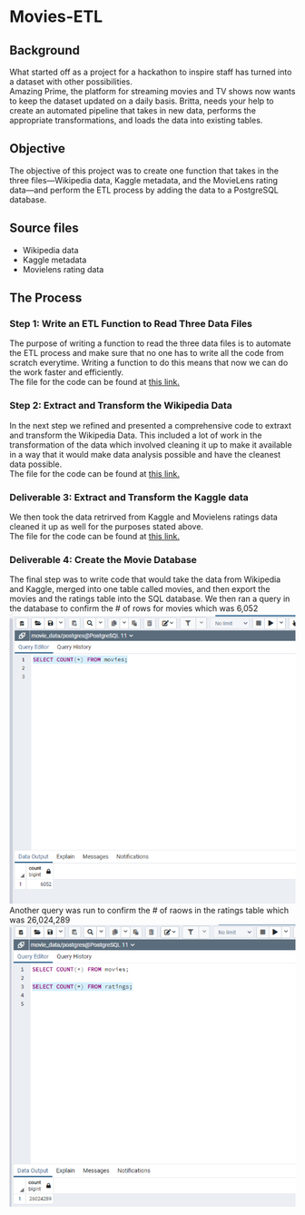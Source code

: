 # Movies-ETL
## Background
What started off as a project for a hackathon to inspire staff has turned into a dataset with other possibilities.<br>
Amazing Prime, the platform for streaming movies and TV shows now wants to keep the dataset updated on a daily basis. Britta, needs your help to create an automated pipeline that takes in new data, performs the appropriate transformations, and loads the data into existing tables. 
## Objective
The objective of this project was to create one function that takes in the three files—Wikipedia data, Kaggle metadata, and the MovieLens rating data—and perform the ETL process by adding the data to a PostgreSQL database.
## Source files
- Wikipedia data
- Kaggle metadata
- Movielens rating data
## The Process
### Step 1: Write an ETL Function to Read Three Data Files
The purpose of writing a function to read the three data files is to automate the ETL process and make sure that no one has to write all the code from scratch everytime. Writing a function to do this means that now we can do the work faster and efficiently.<br>
The file for the code can be found at [this link.](https://github.com/lallben/Movies-ETL/blob/main/ETL_function_test.ipynb)
### Step 2: Extract and Transform the Wikipedia Data
In the next step we refined and presented a comprehensive code to extraxt and transform the Wikipedia Data. This included a lot of work in the transformation of the data which involved cleaning it up to make it available in a way that it would make data analysis possible and have the cleanest data possible.<br>
The file for the code can be found at [this link.](https://github.com/lallben/Movies-ETL/blob/main/ETL_clean_wiki_movies.ipynb)
### Deliverable 3: Extract and Transform the Kaggle data
We then took the data retrirved from Kaggle and Movielens ratings data cleaned it up as well for the purposes stated above.<br>
The file for the code can be found at [this link.](https://github.com/lallben/Movies-ETL/blob/main/ETL_clean_kaggle_data.ipynb)
### Deliverable 4: Create the Movie Database
The final step was to write code that would take the data from Wikipedia and Kaggle, merged into one table called movies, and then export the movies and the ratings table into the SQL database. We then ran a query in the database to confirm the # of rows for movies which was 6,052<br>
![Movie Query](https://github.com/lallben/Movies-ETL/blob/main/movies_query.png)
Another query was run to confirm the # of raows in the ratings table which was 26,024,289 <br>
![Ratings Query](https://github.com/lallben/Movies-ETL/blob/main/ratings_query.png)
